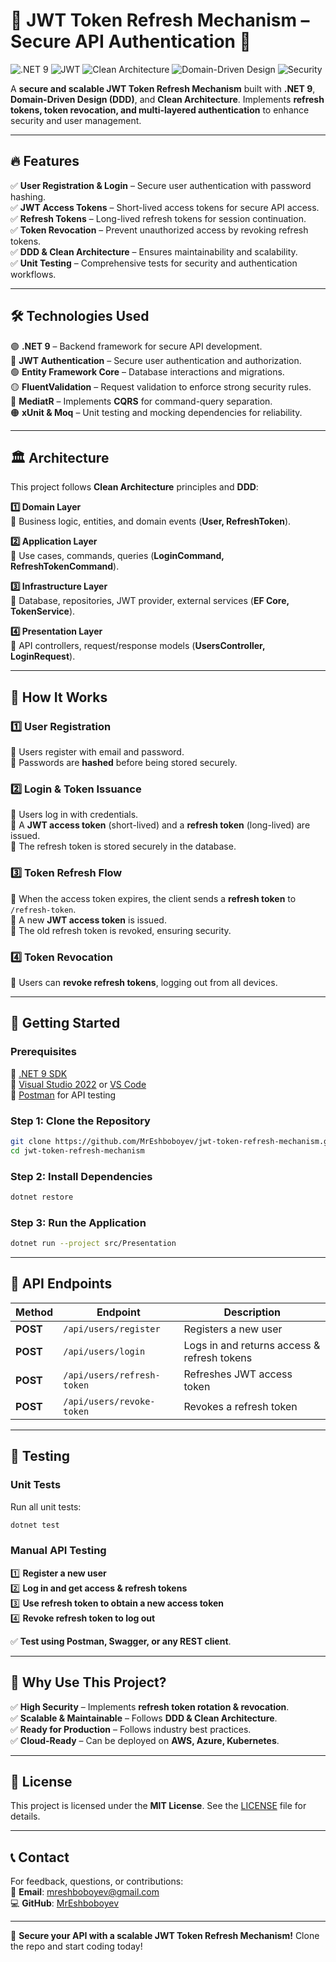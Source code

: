 # 🔐 JWT Token Refresh Mechanism – Secure API Authentication 🚀  

![.NET 9](https://img.shields.io/badge/.NET%209-blue?style=for-the-badge)
![JWT](https://img.shields.io/badge/JWT%20Authentication-%F0%9F%94%92-red?style=for-the-badge)
![Clean Architecture](https://img.shields.io/badge/Clean%20Architecture-%F0%9F%9A%80-green?style=for-the-badge)
![Domain-Driven Design](https://img.shields.io/badge/DDD-%F0%9F%93%9A-yellow?style=for-the-badge)
![Security](https://img.shields.io/badge/Secure%20API-%E2%9C%94%EF%B8%8F-blue?style=for-the-badge)

A **secure and scalable JWT Token Refresh Mechanism** built with **.NET 9**, **Domain-Driven Design (DDD)**, and **Clean Architecture**. Implements **refresh tokens, token revocation, and multi-layered authentication** to enhance security and user management.  

---

## 🔥 Features  

✅ **User Registration & Login** – Secure user authentication with password hashing.  
✅ **JWT Access Tokens** – Short-lived access tokens for secure API access.  
✅ **Refresh Tokens** – Long-lived refresh tokens for session continuation.  
✅ **Token Revocation** – Prevent unauthorized access by revoking refresh tokens.  
✅ **DDD & Clean Architecture** – Ensures maintainability and scalability.  
✅ **Unit Testing** – Comprehensive tests for security and authentication workflows.  

---

## 🛠 Technologies Used  

🟣 **.NET 9** – Backend framework for secure API development.  
🔴 **JWT Authentication** – Secure user authentication and authorization.  
🟢 **Entity Framework Core** – Database interactions and migrations.  
🟡 **FluentValidation** – Request validation to enforce strong security rules.  
🔵 **MediatR** – Implements **CQRS** for command-query separation.  
🟠 **xUnit & Moq** – Unit testing and mocking dependencies for reliability.  

---

## 🏛️ Architecture  

This project follows **Clean Architecture** principles and **DDD**:  

**1️⃣ Domain Layer**  
📌 Business logic, entities, and domain events (**User, RefreshToken**).  

**2️⃣ Application Layer**  
📌 Use cases, commands, queries (**LoginCommand, RefreshTokenCommand**).  

**3️⃣ Infrastructure Layer**  
📌 Database, repositories, JWT provider, external services (**EF Core, TokenService**).  

**4️⃣ Presentation Layer**  
📌 API controllers, request/response models (**UsersController, LoginRequest**).  

---

## 🔄 How It Works  

### **1️⃣ User Registration**  
🔹 Users register with email and password.  
🔹 Passwords are **hashed** before being stored securely.  

### **2️⃣ Login & Token Issuance**  
🔹 Users log in with credentials.  
🔹 A **JWT access token** (short-lived) and a **refresh token** (long-lived) are issued.  
🔹 The refresh token is stored securely in the database.  

### **3️⃣ Token Refresh Flow**  
🔹 When the access token expires, the client sends a **refresh token** to `/refresh-token`.  
🔹 A new **JWT access token** is issued.  
🔹 The old refresh token is revoked, ensuring security.  

### **4️⃣ Token Revocation**  
🔹 Users can **revoke refresh tokens**, logging out from all devices.  

---

## 🚀 Getting Started  

### **Prerequisites**  
📌 [.NET 9 SDK](https://dotnet.microsoft.com/download/dotnet/9.0)  
📌 [Visual Studio 2022](https://visualstudio.microsoft.com/) or [VS Code](https://code.visualstudio.com/)  
📌 [Postman](https://www.postman.com/) for API testing  

### **Step 1: Clone the Repository**  
```bash
git clone https://github.com/MrEshboboyev/jwt-token-refresh-mechanism.git
cd jwt-token-refresh-mechanism
```

### **Step 2: Install Dependencies**  
```bash
dotnet restore
```

### **Step 3: Run the Application**  
```bash
dotnet run --project src/Presentation
```

---

## 🔗 API Endpoints  

| Method | Endpoint                | Description |
|--------|-------------------------|-------------|
| **POST** | `/api/users/register`     | Registers a new user |
| **POST** | `/api/users/login`        | Logs in and returns access & refresh tokens |
| **POST** | `/api/users/refresh-token` | Refreshes JWT access token |
| **POST** | `/api/users/revoke-token`  | Revokes a refresh token |

---

## 🧪 Testing  

### **Unit Tests**  
Run all unit tests:  
```bash
dotnet test
```

### **Manual API Testing**  
1️⃣ **Register a new user**  
2️⃣ **Log in and get access & refresh tokens**  
3️⃣ **Use refresh token to obtain a new access token**  
4️⃣ **Revoke refresh token to log out**  

✅ **Test using Postman, Swagger, or any REST client**.  

---

## 🎯 Why Use This Project?  

✅ **High Security** – Implements **refresh token rotation & revocation**.  
✅ **Scalable & Maintainable** – Follows **DDD & Clean Architecture**.  
✅ **Ready for Production** – Follows industry best practices.  
✅ **Cloud-Ready** – Can be deployed on **AWS, Azure, Kubernetes**.  

---

## 📄 License  

This project is licensed under the **MIT License**. See the [LICENSE](LICENSE) file for details.  

---

## 📞 Contact  

For feedback, questions, or contributions:  
📧 **Email**: mreshboboyev@gmail.com  
💻 **GitHub**: [MrEshboboyev](https://github.com/MrEshboboyev)  

---

🚀 **Secure your API with a scalable JWT Token Refresh Mechanism!** Clone the repo and start coding today! 

